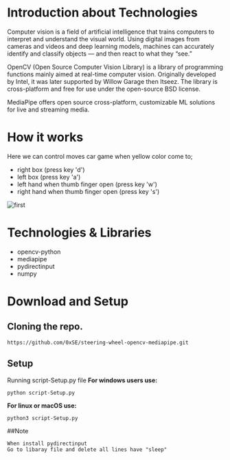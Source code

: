 # Introduction about Technologies
Computer vision is a field of artificial intelligence that trains computers to interpret and understand the visual world. Using digital images from cameras and videos and deep learning models, machines can accurately identify and classify objects — and then react to what they “see.”

OpenCV (Open Source Computer Vision Library) is a library of programming functions mainly aimed at real-time computer vision. Originally developed by Intel, it was later supported by Willow Garage then Itseez. The library is cross-platform and free for use under the open-source BSD license.

MediaPipe offers open source cross-platform, customizable ML solutions for live and streaming media.

# How it works
Here we can control moves car game when yellow color come to; 
- right box (press key 'd')
- left box (press key 'a')
- left hand when thumb finger open (press key 'w')
- right hand when thumb finger open (press key 's')

![first](https://user-images.githubusercontent.com/67038060/151957653-883be6f0-4d35-48a8-b683-3c8e635cb2d6.png)

# Technologies & Libraries
- opencv-python
- mediapipe
- pydirectinput
- numpy

# Download and Setup

## Cloning the repo.
```
https://github.com/0xSE/steering-wheel-opencv-mediapipe.git
```
## Setup
Running script-Setup.py file
**For windows users use:**
```
python script-Setup.py
```

**For linux or macOS use:**
```
python3 script-Setup.py
```

##Note
```
When install pydirectinput
Go to libaray file and delete all lines have "sleep"
```
